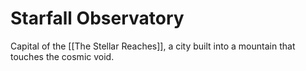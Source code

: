 # Starfall Observatory
Capital of the [[The Stellar Reaches]], a city built into a mountain that touches the cosmic void.